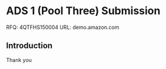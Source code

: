 <h1>ADS 1 (Pool Three) Submission</h1>
 
RFQ: 4QTFHS150004
URL: demo.amazon.com
 
<h2>Introduction</h2>
 
Thank you
